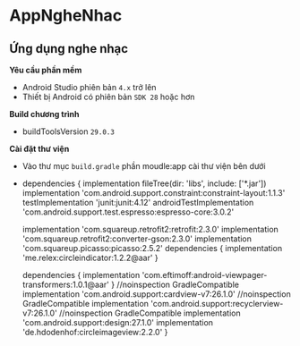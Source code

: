 # AppNgheNhac
Ứng dụng nghe nhạc 
- 
**Yêu cầu phần mềm**
- Android Studio phiên bản `4.x` trở lên
- Thiết bị Android có phiên bản `SDK 28` hoặc hơn

**Build chương trình**
- buildToolsVersion `29.0.3`

**Cài đặt thư viện**


- Vào thư mục `build.gradle` phần moudle:app cài thư viện bên dưới
- dependencies {
    implementation fileTree(dir: 'libs', include: ['*.jar'])
    implementation 'com.android.support.constraint:constraint-layout:1.1.3'
    testImplementation 'junit:junit:4.12'
    androidTestImplementation 'com.android.support.test.espresso:espresso-core:3.0.2'

    implementation 'com.squareup.retrofit2:retrofit:2.3.0'
    implementation 'com.squareup.retrofit2:converter-gson:2.3.0'
    implementation 'com.squareup.picasso:picasso:2.5.2'
    dependencies {
        implementation 'me.relex:circleindicator:1.2.2@aar'
    }

    dependencies {
        implementation 'com.eftimoff:android-viewpager-transformers:1.0.1@aar'
    }
    //noinspection GradleCompatible
    implementation 'com.android.support:cardview-v7:26.1.0'
    //noinspection GradleCompatible
    implementation 'com.android.support:recyclerview-v7:26.1.0'
    //noinspection GradleCompatible
    implementation 'com.android.support:design:27.1.0'
    implementation 'de.hdodenhof:circleimageview:2.2.0'
}

